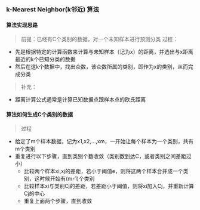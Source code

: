 ### k-Nearest Neighbor(k邻近) 算法
  
#### 算法实现思路
> 前提：已经有C个类别的数据，对一个未知样本进行预测分类
> 过程：
- 先是根据特定的计算函数来计算与未知样本（记为x）的距离，并选出与x距离最近的k个已知分类的数据
- 然后在这k个数据中，找出众数，该众数所属的类别，即作为x的类别，从而完成分类
> 补充：
- 距离计算公式通常是计算已知数据点跟样本点的欧氏距离
  
#### 算法如何生成C个类别的数据
> 过程
- 给定了m个样本数据，记为x1,x2,...,xm，一开始让每个样本为一个类别，共有m个类别
- 重复进行以下步骤，直到类别个数收敛（类别数到达C，或者类别之间差距过小）
  - 比较两个样本xi,xj的差距，若小于阈值e，则将这两个样本合并成一个类别，这时候开始有(m-1)个类别
  - 比较样本xi与类别Cj的差距，若差距小于阈值，则将xi加入Cj，并重新计算Cj的中心
  - 重复上面两个步骤，直到收敛